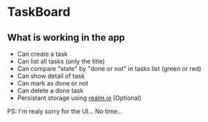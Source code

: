 # TaskBoard

## What is working in the app
* Can create a task
* Can list all tasks (only the title)
* Can compare "state" by "done or not" in tasks list (green or red)
* Can show detail of task
* Can mark as done or not
* Can delete a done task
* Persistant storage using [realm.io](https://realm.io/) (Optional)

PS: I'm realy sorry for the UI... No time...